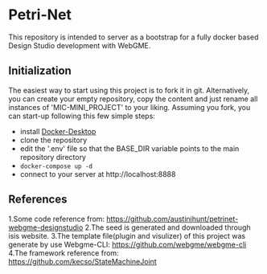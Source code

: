 # Petri-Net
This repository is intended to server as a bootstrap for a fully docker based Design Studio development with WebGME.

## Initialization
The easiest way to start using this project is to fork it in git. Alternatively, you can create your empty repository, copy the content and just rename all instances of 'MIC-MINI_PROJECT' to your liking. Assuming you fork, you can start-up following this few simple steps:
- install [Docker-Desktop](https://www.docker.com/products/docker-desktop)
- clone the repository
- edit the '.env' file so that the BASE_DIR variable points to the main repository directory
- `docker-compose up -d`
- connect to your server at http://localhost:8888

## References
 1.Some code reference from: https://github.com/austinjhunt/petrinet-webgme-designstudio
 2.The seed is generated and downloaded through isis website.
 3.The template file(plugin and visulizer) of this project was generate by use Webgme-CLI: https://github.com/webgme/webgme-cli
 4.The framework reference from: https://github.com/kecso/StateMachineJoint
